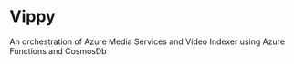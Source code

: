 # Vippy
An orchestration of Azure Media Services and Video Indexer using Azure Functions and CosmosDb
